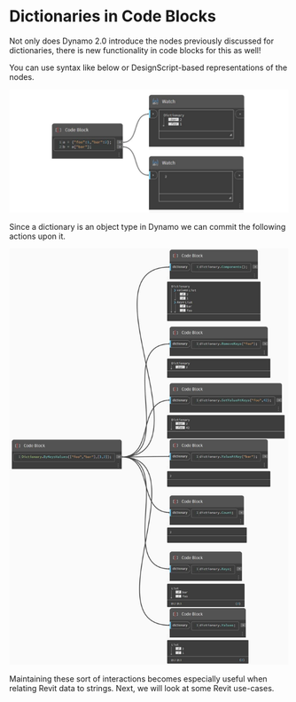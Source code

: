 # Dictionaries in Code Blocks

Not only does Dynamo 2.0 introduce the nodes previously discussed for dictionaries, there is new functionality in code blocks for this as well!

You can use syntax like below or DesignScript-based representations of the nodes.

![](<../images/5-5/1/what is a dictionary - what are the changes (1) (2).jpg>)

Since a dictionary is an object type in Dynamo we can commit the following actions upon it.

![](../images/5-5/3/dictionariesincb-actionswithcodeblocks.jpg)

Maintaining these sort of interactions becomes especially useful when relating Revit data to strings. Next, we will look at some Revit use-cases.
